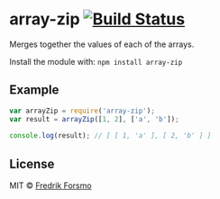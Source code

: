 # array-zip [![Build Status](https://secure.travis-ci.org/frozzare/array-zip.png?branch=master)](http://travis-ci.org/frozzare/array-zip)

Merges together the values of each of the arrays.

Install the module with: `npm install array-zip`

## Example

```javascript
var arrayZip = require('array-zip');
var result = arrayZip([1, 2], ['a', 'b']);
  
console.log(result); // [ [ 1, 'a' ], [ 2, 'b' ] ]
```

## License

MIT © [Fredrik Forsmo](https://github.com/frozzare)
